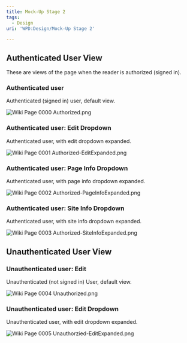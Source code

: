 ```yaml
---
title: Mock-Up Stage 2
tags:
  - Design
uri: 'WPD:Design/Mock-Up Stage 2'

---
```

## <span>Authenticated User View</span>

These are views of the page when the reader is authorized (signed in).

### <span>Authenticated user</span>

Authenticated (signed in) user, default view.

![Wiki Page 0000 Authorized.png](/assets/public/c/cd/Wiki_Page_0000_Authorized.png)

### <span>Authenticated user: Edit Dropdown</span>

Authenticated user, with edit dropdown expanded.

![Wiki Page 0001 Authorized-EditExpanded.png](/assets/public/c/ca/Wiki_Page_0001_Authorized-EditExpanded.png)

### <span>Authenticated user: Page Info Dropdown</span>

Authenticated user, with page info dropdown expanded.

![Wiki Page 0002 Authorized-PageInfoExpanded.png](/assets/public/b/bb/Wiki_Page_0002_Authorized-PageInfoExpanded.png)

### <span>Authenticated user: Site Info Dropdown</span>

Authenticated user, with site info dropdown expanded.

![Wiki Page 0003 Authorized-SiteInfoExpanded.png](/assets/public/5/5e/Wiki_Page_0003_Authorized-SiteInfoExpanded.png)

## <span>Unauthenticated User View</span>

### <span>Unauthenticated user: Edit</span>

Unauthenticated (not signed in) User, default view.

![Wiki Page 0004 Unauthorized.png](/assets/public/b/be/Wiki_Page_0004_Unauthorized.png)

### <span>Unauthenticated user: Edit Dropdown</span>

Unauthenticated user, with edit dropdown expanded.

![Wiki Page 0005 Unauthorzied-EditExpanded.png](/assets/public/e/e6/Wiki_Page_0005_Unauthorzied-EditExpanded.png)